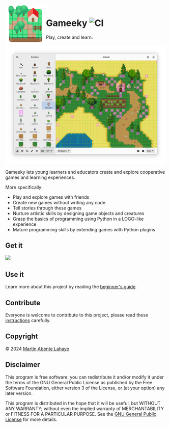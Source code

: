 <img style="vertical-align: middle;" src="data/icons/hicolor/scalable/apps/dev.tchx84.Gameeky.svg" width="128" height="128" align="left">

# Gameeky ![CI](https://github.com/tchx84/Gameeky/workflows/CI/badge.svg)

Play, create and learn.

![](data/screenshots/en/01.png)

Gameeky lets young learners and educators create and explore cooperative games and learning experiences.

More specifically:

* Play and explore games with friends
* Create new games without writing any code
* Tell stories through these games
* Nurture artistic skills by designing game objects and creatures
* Grasp the basics of programming using Python in a LOGO-like experience
* Mature programming skills by extending games with Python plugins

## Get it

[<img width="240" src="https://flathub.org/assets/badges/flathub-badge-i-en.svg">](https://flathub.org/apps/dev.tchx84.Gameeky)

## Use it

Learn more about this project by reading the [beginner's guide](docs/basics/src/en/index.md).

## Contribute

Everyone is welcome to contribute to this project, please read these [instructions](CONTRIBUTING.md) carefully.

## Copyright

© 2024 [Martín Abente Lahaye](https://tchx84.dev)

## Disclaimer

This program is free software: you can redistribute it and/or modify it under the terms of the GNU General Public License as published by the Free Software Foundation, either version 3 of the License, or (at your option) any later version.

This program is distributed in the hope that it will be useful, but WITHOUT ANY WARRANTY; without even the implied warranty of MERCHANTABILITY or FITNESS FOR A PARTICULAR PURPOSE. See the [GNU General Public License](COPYING) for more details.
